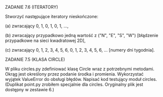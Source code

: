 ZADANIE 7.6 (ITERATORY)

Stworzyć następujące iteratory nieskończone:

(a) zwracający 0, 1, 0, 1, 0, 1, ...,

(b) zwracający przypadkowo jedną wartość z ("N", "E", "S", "W") [błądzenie przypadkowe na sieci kwadratowej 2D],

(c) zwracający 0, 1, 2, 3, 4, 5, 6, 0, 1, 2, 3, 4, 5, 6, ... [numery dni tygodnia].

ZADANIE 7.5 (KLASA CIRCLE)

W pliku circles.py zdefiniować klasę Circle wraz z potrzebnymi metodami. Okrąg jest określony przez podanie środka i promienia. Wykorzystać wyjątek ValueError do obsługi błędów. Napisać kod testujący moduł circles. (Duplikat point.py zrobiłem specjalnie dla circles. Oryginalny plik jest dostępny w zestawie 6.)